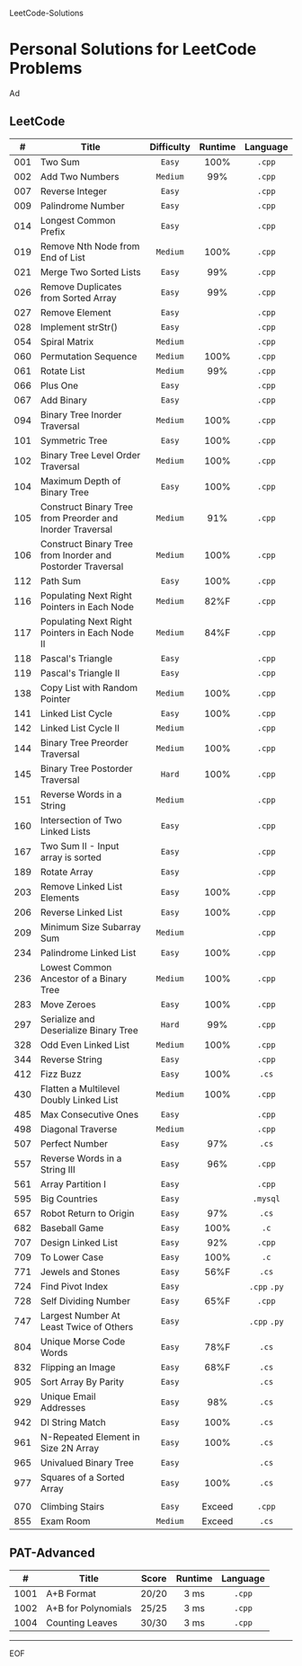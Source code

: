 LeetCode-Solutions


Personal Solutions for LeetCode Problems
================================================================================

Ad


LeetCode
--------------------------------------------------------------------------------

| #   | Title                                                      | Difficulty | Runtime |   Language   |
| --- | ---------------------------------------------------------- | :--------: | :-----: | :----------: |
| 001 | Two Sum                                                    |   `Easy`   |  100%   |    `.cpp`    |
| 002 | Add Two Numbers                                            |  `Medium`  |   99%   |    `.cpp`    |
| 007 | Reverse Integer                                            |   `Easy`   |         |    `.cpp`    |
| 009 | Palindrome Number                                          |   `Easy`   |         |    `.cpp`    |
| 014 | Longest Common Prefix                                      |   `Easy`   |         |    `.cpp`    |
| 019 | Remove Nth Node from End of List                           |  `Medium`  |  100%   |    `.cpp`    |
| 021 | Merge Two Sorted Lists                                     |   `Easy`   |   99%   |    `.cpp`    |
| 026 | Remove Duplicates from Sorted Array                        |   `Easy`   |   99%   |    `.cpp`    |
| 027 | Remove Element                                             |   `Easy`   |         |    `.cpp`    |
| 028 | Implement strStr()                                         |   `Easy`   |         |    `.cpp`    |
| 054 | Spiral Matrix                                              |  `Medium`  |         |    `.cpp`    |
| 060 | Permutation Sequence                                       |  `Medium`  |  100%   |    `.cpp`    |
| 061 | Rotate List                                                |  `Medium`  |   99%   |    `.cpp`    |
| 066 | Plus One                                                   |   `Easy`   |         |    `.cpp`    |
| 067 | Add Binary                                                 |   `Easy`   |         |    `.cpp`    |
| 094 | Binary Tree Inorder Traversal                              |  `Medium`  |  100%   |    `.cpp`    |
| 101 | Symmetric Tree                                             |   `Easy`   |  100%   |    `.cpp`    |
| 102 | Binary Tree Level Order Traversal                          |  `Medium`  |  100%   |    `.cpp`    |
| 104 | Maximum Depth of Binary Tree                               |   `Easy`   |  100%   |    `.cpp`    |
| 105 | Construct Binary Tree from Preorder and Inorder Traversal  |  `Medium`  |   91%   |    `.cpp`    |
| 106 | Construct Binary Tree from Inorder and Postorder Traversal |  `Medium`  |  100%   |    `.cpp`    |
| 112 | Path Sum                                                   |   `Easy`   |  100%   |    `.cpp`    |
| 116 | Populating Next Right Pointers in Each Node                |  `Medium`  |  82%F   |    `.cpp`    |
| 117 | Populating Next Right Pointers in Each Node II             |  `Medium`  |  84%F   |    `.cpp`    |
| 118 | Pascal's Triangle                                          |   `Easy`   |         |    `.cpp`    |
| 119 | Pascal's Triangle II                                       |   `Easy`   |         |    `.cpp`    |
| 138 | Copy List with Random Pointer                              |  `Medium`  |  100%   |    `.cpp`    |
| 141 | Linked List Cycle                                          |   `Easy`   |  100%   |    `.cpp`    |
| 142 | Linked List Cycle II                                       |  `Medium`  |         |    `.cpp`    |
| 144 | Binary Tree Preorder Traversal                             |  `Medium`  |  100%   |    `.cpp`    |
| 145 | Binary Tree Postorder Traversal                            |   `Hard`   |  100%   |    `.cpp`    |
| 151 | Reverse Words in a String                                  |  `Medium`  |         |    `.cpp`    |
| 160 | Intersection of Two Linked Lists                           |   `Easy`   |         |    `.cpp`    |
| 167 | Two Sum II - Input array is sorted                         |   `Easy`   |         |    `.cpp`    |
| 189 | Rotate Array                                               |   `Easy`   |         |    `.cpp`    |
| 203 | Remove Linked List Elements                                |   `Easy`   |  100%   |    `.cpp`    |
| 206 | Reverse Linked List                                        |   `Easy`   |  100%   |    `.cpp`    |
| 209 | Minimum Size Subarray Sum                                  |  `Medium`  |         |    `.cpp`    |
| 234 | Palindrome Linked List                                     |   `Easy`   |  100%   |    `.cpp`    |
| 236 | Lowest Common Ancestor of a Binary Tree                    |  `Medium`  |  100%   |    `.cpp`    |
| 283 | Move Zeroes                                                |   `Easy`   |  100%   |    `.cpp`    |
| 297 | Serialize and Deserialize Binary Tree                      |   `Hard`   |   99%   |    `.cpp`    |
| 328 | Odd Even Linked List                                       |  `Medium`  |  100%   |    `.cpp`    |
| 344 | Reverse String                                             |   `Easy`   |         |    `.cpp`    |
| 412 | Fizz Buzz                                                  |   `Easy`   |  100%   |    `.cs`     |
| 430 | Flatten a Multilevel Doubly Linked List                    |  `Medium`  |  100%   |    `.cpp`    |
| 485 | Max Consecutive Ones                                       |   `Easy`   |         |    `.cpp`    |
| 498 | Diagonal Traverse                                          |  `Medium`  |         |    `.cpp`    |
| 507 | Perfect Number                                             |   `Easy`   |   97%   |    `.cs`     |
| 557 | Reverse Words in a String III                              |   `Easy`   |   96%   |    `.cpp`    |
| 561 | Array Partition I                                          |   `Easy`   |         |    `.cpp`    |
| 595 | Big Countries                                              |   `Easy`   |         |   `.mysql`   |
| 657 | Robot Return to Origin                                     |   `Easy`   |   97%   |    `.cs`     |
| 682 | Baseball Game                                              |   `Easy`   |  100%   |     `.c`     |
| 707 | Design Linked List                                         |   `Easy`   |   92%   |    `.cpp`    |
| 709 | To Lower Case                                              |   `Easy`   |  100%   |     `.c`     |
| 771 | Jewels and Stones                                          |   `Easy`   |  56%F   |    `.cs`     |
| 724 | Find Pivot Index                                           |   `Easy`   |         | `.cpp` `.py` |
| 728 | Self Dividing Number                                       |   `Easy`   |  65%F   |    `.cpp`    |
| 747 | Largest Number At Least Twice of Others                    |   `Easy`   |         | `.cpp` `.py` |
| 804 | Unique Morse Code Words                                    |   `Easy`   |  78%F   |    `.cs`     |
| 832 | Flipping an Image                                          |   `Easy`   |  68%F   |    `.cs`     |
| 905 | Sort Array By Parity                                       |   `Easy`   |         |    `.cs`     |
| 929 | Unique Email Addresses                                     |   `Easy`   |   98%   |    `.cs`     |
| 942 | DI String Match                                            |   `Easy`   |  100%   |    `.cs`     |
| 961 | N-Repeated Element in Size 2N Array                        |   `Easy`   |  100%   |    `.cs`     |
| 965 | Univalued Binary Tree                                      |   `Easy`   |         |    `.cs`     |
| 977 | Squares of a Sorted Array                                  |   `Easy`   |  100%   |    `.cs`     |
|     |
| 070 | Climbing Stairs                                            |   `Easy`   | Exceed  |    `.cpp`    |
| 855 | Exam Room                                                  |  `Medium`  | Exceed  |    `.cs`     |


PAT-Advanced
--------------------------------------------------------------------------------

| #    | Title               | Score | Runtime | Language |
| ---- | ------------------- | :---: | :-----: | :------: |
| 1001 | A+B Format          | 20/20 |  3 ms   |  `.cpp`  |
| 1002 | A+B for Polynomials | 25/25 |  3 ms   |  `.cpp`  |
| 1004 | Counting Leaves     | 30/30 |  3 ms   |  `.cpp`  |


--------------------------------------------------------------------------------


EOF
